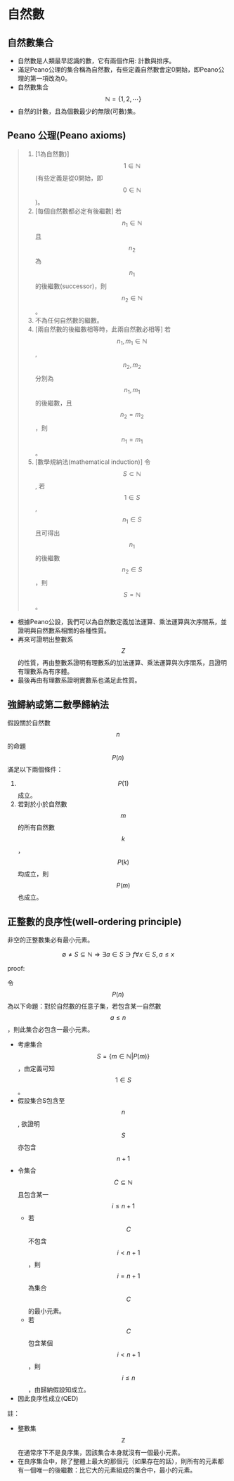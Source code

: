 # 自然數

## 自然數集合

* 自然數是人類最早認識的數，它有兩個作用: 計數與排序。
* 滿足Peano公理的集合稱為自然數，有些定義自然數會定0開始，即Peano公理的第一項改為0。
* 自然數集合 $$\mathbb{N} = \{1,2,\cdots\}$$
* 自然的計數，且為個數最少的無限\(可數\)集。

## Peano 公理\(Peano axioms\)

> 1. \[1為自然數\)\] $$1 \in \mathbb{N}$$ \(有些定義是從0開始，即$$0 \in \mathbb{N}$$\)。
> 2. \[每個自然數都必定有後繼數\] 若$$n_1 \in \mathbb{N}$$且$$n_2$$ 為$$n_1$$的後繼數\(successor\)，則$$n_2 \in \mathbb{N}$$。
> 3. 不為任何自然數的繼數。
> 4. \[兩自然數的後繼數相等時，此兩自然數必相等\] 若$$n_1,m_1 \in \mathbb{N}$$, $$n_2,m_2$$ 分別為$$n_1,m_1$$ 的後繼數，且$$n_2=m_2$$，則$$n_1=m_1$$。
> 5. \[數學規納法\(mathematical induction\)\] 令$$S \subset \mathbb{N}$$, 若$$1 \in S$$, $$n_1 \in S$$且可得出$$n_1$$的後繼數$$n_2 \in S$$，則$$S=\mathbb{N}$$。

* 根據Peano公設，我們可以為自然數定義加法運算、乘法運算與次序關系，並證明與自然數系相關的各種性質。
* 再來可證明出整數系$$Z$$的性質，再由整數系證明有理數系的加法運算、乘法運算與次序關系，且證明有理數系為有序體。
* 最後再由有理數系證明實數系也滿足此性質。

## 強歸納或第二數學歸納法

假設關於自然數$$n$$的命題$$P(n)$$滿足以下兩個條件：

1. $$ P(1)$$成立。
2.    若對於小於自然數$$m$$的所有自然數$$k$$，$$P(k)$$均成立，則$$P(m)$$也成立。

## 正整數的良序性\(well-ordering principle\)

非空的正整數集必有最小元素。

$$\emptyset \neq S \subseteq \mathbb{N} \Rightarrow \exists a \in S  \ni f\forall x \in S, a \leq x$$

proof:

令$$P(n)$$為以下命題：對於自然數的任意子集，若包含某一自然數$$a \leq n$$，則此集合必包含一最小元素。

* 考慮集合$$S=\{m \in \mathbb{N} \vert P(m)\}$$，由定義可知$$1 \in S$$。
* 假設集合S包含至$$n$$, 欲證明$$S$$亦包含$$n+1$$
* 令集合$$C \subseteq \mathbb{N}$$且包含某一$$i \leq n+1$$
  * 若$$C$$不包含$$i<n+1$$，則$$i=n+1$$為集合$$C$$的最小元素。
  * 若$$C$$包含某個$$i<n+1$$，則 $$i \leq n$$，由歸納假設知成立。
* 因此良序性成立\(QED\)

註：

* 整數集$$\mathbb{Z}$$在通常序下不是良序集，因該集合本身就沒有一個最小元素。
* 在良序集合中，除了整體上最大的那個元（如果存在的話），則所有的元素都有一個唯一的後繼數：比它大的元素組成的集合中，最小的元素。





